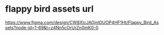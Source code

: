 # flappy bird assets url
https://www.figma.com/design/CW8XlcJAGjnlGUOP4HF1Ht/Flappy_Bird_Assets?node-id=1-69&t=z4Nn5cOrUrZn0mK0-0
